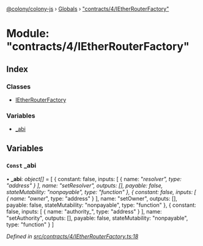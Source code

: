 [@colony/colony-js](../README.md) › [Globals](../globals.md) › ["contracts/4/IEtherRouterFactory"](_contracts_4_ietherrouterfactory_.md)

# Module: "contracts/4/IEtherRouterFactory"

## Index

### Classes

* [IEtherRouterFactory](../classes/_contracts_4_ietherrouterfactory_.ietherrouterfactory.md)

### Variables

* [_abi](_contracts_4_ietherrouterfactory_.md#const-_abi)

## Variables

### `Const` _abi

• **_abi**: *object[]* = [
  {
    constant: false,
    inputs: [
      {
        name: "_resolver",
        type: "address"
      }
    ],
    name: "setResolver",
    outputs: [],
    payable: false,
    stateMutability: "nonpayable",
    type: "function"
  },
  {
    constant: false,
    inputs: [
      {
        name: "owner_",
        type: "address"
      }
    ],
    name: "setOwner",
    outputs: [],
    payable: false,
    stateMutability: "nonpayable",
    type: "function"
  },
  {
    constant: false,
    inputs: [
      {
        name: "authority_",
        type: "address"
      }
    ],
    name: "setAuthority",
    outputs: [],
    payable: false,
    stateMutability: "nonpayable",
    type: "function"
  }
]

*Defined in [src/contracts/4/IEtherRouterFactory.ts:18](https://github.com/JoinColony/colonyJS/blob/8037c41/src/contracts/4/IEtherRouterFactory.ts#L18)*
